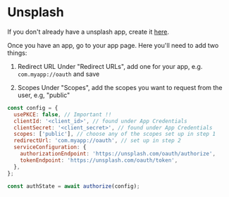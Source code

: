 # Unsplash

If you don't already have a unsplash app, create it [here](https://unsplash.com/oauth/applications).

Once you have an app, go to your app page. Here you'll need to add two things:

1. Redirect URL
   Under "Redirect URLs", add one for your app, e.g. `com.myapp://oauth` and save

2. Scopes
   Under "Scopes", add the scopes you want to request from the user, e.g, "public"

```js
const config = {
  usePKCE: false, // Important !!
  clientId: '<client_id>', // found under App Credentials
  clientSecret: '<client_secret>', // found under App Credentials
  scopes: ['public'], // choose any of the scopes set up in step 1
  redirectUrl: 'com.myapp://oauth', // set up in step 2
  serviceConfiguration: {
    authorizationEndpoint: 'https://unsplash.com/oauth/authorize',
    tokenEndpoint: 'https://unsplash.com/oauth/token',
  },
};

const authState = await authorize(config);
```
